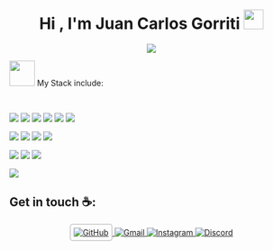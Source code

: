 <h1 align="center">Hi , I'm Juan Carlos Gorriti <img src="https://media.giphy.com/media/hvRJCLFzcasrR4ia7z/giphy.gif" width="35"></h1>
<p align="center">
  <a href="https://github.com/letronx1984/"><img src="https://readme-typing-svg.herokuapp.com/?font=Time+New+Roman&color=%23C8BE25&size=25&center=true&vCenter=true&width=600&height=100&lines=Welcome!;Programmer+Student+@juancin10xd;Always+learning+new+things"></a>
</p>
<p><img src="https://raw.githubusercontent.com/7oSkaaa/7oSkaaa/refs/heads/main/Images/about_me.gif" width="45px"> My Stack include:</p>

<br>

<img src="https://img.icons8.com/color/48/000000/html-5--v1.png"/> <img src="https://img.icons8.com/color/48/000000/css3.png"/> <img src="https://img.icons8.com/?size=48&id=j9DnICNnlhGk&format=png&color=000000"/> <img src="https://img.icons8.com/color/48/000000/javascript--v1.png"/> <img src="https://img.icons8.com/office/48/000000/react.png"/> <img src="https://img.icons8.com/?size=48&id=90519&format=png&color=000000"/>

<img src="https://img.icons8.com/color/48/000000/java-coffee-cup-logo--v1.png"/> <img src="https://img.icons8.com/?size=48&id=1BC75jFEBED6&format=png&color=000000"/> <img src="https://img.icons8.com/?size=45&id=Rc0Xn5AtE8kX&format=png&color=000000"/> <img src="https://img.icons8.com/fluency/48/000000/wordpress.png"/>

<img src="https://img.icons8.com/color/48/000000/mysql-logo.png"/> <img src="https://img.icons8.com/color/48/000000/mongodb.png"/> <img src="https://img.icons8.com/color/48/000000/firebase.png"/>

<img src="https://img.icons8.com/?size=78&id=J6KcaRLsTgpZ&format=png&color=000000"/>

<br>
<h2>Get in touch ☕️: </h2>
<p align="center">
  <!-- GitHub -->
   <a href="https://github.com/letronx1984">
    <img src="https://img.shields.io/badge/letronx_1984-black?style=for-the-badge&logo=github" alt="GitHub" style="border: 2px solid #d3d3d3; padding: 5px; border-radius: 5px;"/>
  </a>



  <!-- Gmail -->
  <a href="mailto:jcgpalacios1@gmail.com">
    <img src="https://img.shields.io/badge/jcgpalacios1%40gmail.com-red?style=for-the-badge&logo=Gmail&logoColor=white" alt="Gmail"/>
  </a>

  <!-- Instagram -->
  <a href="https://www.instagram.com/juancin10xd/">
    <img src="https://img.shields.io/badge/farmerdragon-orange?style=for-the-badge&logo=Instagram&logoColor=white&color=red" alt="Instagram"/>
  </a>

  <!-- Discord -->
  <a href="https://kick.com/farmerdragon">
    <img src="https://img.shields.io/badge/farmerdragon-bluelight?style=for-the-badge&logo=Kick&logoColor=white" alt="Discord"/>
  </a>

<a href="https://letronx1984.github.io/Portfolio/"></a>
</p>
